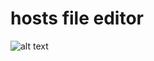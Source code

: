 # hosts file editor
![alt text](https://github.com/qlulp/WinFormsHostsEditor/blob/master/dev.JPG?raw=true)
